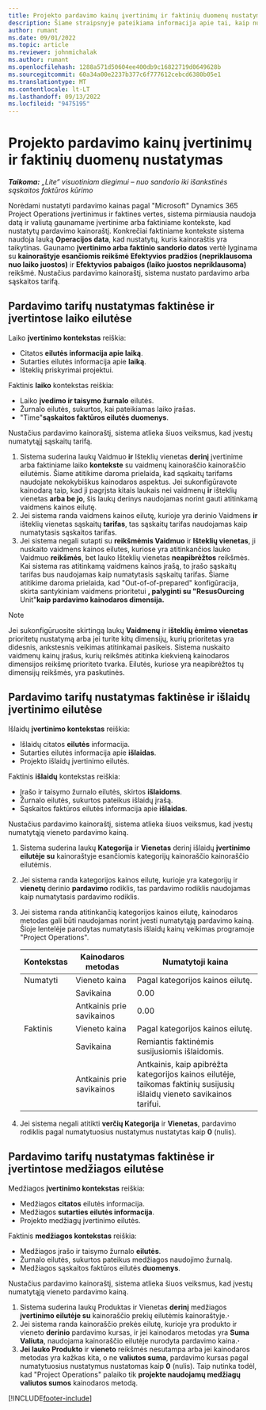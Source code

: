 ```yaml
---
title: Projekto pardavimo kainų įvertinimų ir faktinių duomenų nustatymas
description: Šiame straipsnyje pateikiama informacija apie tai, kaip nustatomos projekto įvertinimų ir faktinių aplinkybių pardavimo kainos.
author: rumant
ms.date: 09/01/2022
ms.topic: article
ms.reviewer: johnmichalak
ms.author: rumant
ms.openlocfilehash: 1288a571d50604ee400db9c16822719d0649628b
ms.sourcegitcommit: 60a34a00e2237b377c6f777612cebcd6380b05e1
ms.translationtype: MT
ms.contentlocale: lt-LT
ms.lasthandoff: 09/13/2022
ms.locfileid: "9475195"
---
```

# <a name="determine-sales-prices-for-project-estimates-and-actuals"></a>Projekto pardavimo kainų įvertinimų ir faktinių duomenų nustatymas

_**Taikoma:** „Lite“ visuotiniam diegimui – nuo sandorio iki išankstinės sąskaitos faktūros kūrimo_

Norėdami nustatyti pardavimo kainas pagal "Microsoft" Dynamics 365 Project Operations įvertinimus ir faktines vertes, sistema pirmiausia naudoja datą ir valiutą gaunamame įvertinime arba faktiniame kontekste, kad nustatytų pardavimo kainoraštį. Konkrečiai faktiniame kontekste sistema naudoja lauką **Operacijos data**, kad nustatytų, kuris kainoraštis yra taikytinas. Gaunamo **įvertinimo arba faktinio sandorio datos** vertė lyginama su **kainoraštyje esančiomis reikšmė Efektyvios pradžios (nepriklausoma nuo laiko juostos)** ir **Efektyvios pabaigos (laiko juostos nepriklausoma)** reikšmė. Nustačius pardavimo kainoraštį, sistema nustato pardavimo arba sąskaitos tarifą.

## <a name="determining-sales-rates-on-actual-and-estimate-lines-for-time"></a>Pardavimo tarifų nustatymas faktinėse ir įvertintose laiko eilutėse

Laiko **įvertinimo kontekstas** reiškia:

- Citatos **eilutės informacija apie laiką**.
- Sutarties eilutės informacija apie **laiką**.
- Išteklių priskyrimai projektui.

Faktinis **laiko** kontekstas reiškia:

- Laiko **įvedimo ir taisymo žurnalo** eilutės.
- Žurnalo eilutės, sukurtos, kai pateikiamas laiko įrašas.
- "Time"**sąskaitos faktūros eilutės duomenys**. 

Nustačius pardavimo kainoraštį, sistema atlieka šiuos veiksmus, kad įvestų numatytąjį sąskaitų tarifą.

1. Sistema suderina laukų Vaidmuo **ir** Išteklių vienetas **derinį** įvertinime arba faktiniame laiko **kontekste** su vaidmenų kainoraščio kainoraščio eilutėmis. Šiame atitikime daroma prielaida, kad sąskaitų tarifams naudojate nekokybiškus kainodaros aspektus. Jei sukonfigūravote kainodarą taip, kad ji pagrįsta kitais laukais nei vaidmenų **ir** išteklių vienetas **arba be jo**, šis laukų derinys naudojamas norint gauti atitinkamą vaidmens kainos eilutę.
1. Jei sistema randa vaidmens kainos eilutę, kurioje yra derinio Vaidmens **ir** išteklių vienetas sąskaitų **tarifas**, tas sąskaitų tarifas naudojamas kaip numatytasis sąskaitos tarifas.
1. Jei sistema negali sutapti su **reikšmėmis Vaidmuo** ir **Išteklių vienetas**, ji nuskaito vaidmens kainos eilutes, kuriose yra atitinkančios lauko Vaidmuo **reikšmės**, bet lauko Išteklių vienetas **neapibrėžtos** reikšmės. Kai sistema ras atitinkamą vaidmens kainos įrašą, to įrašo sąskaitų tarifas bus naudojamas kaip numatytasis sąskaitų tarifas. Šiame atitikime daroma prielaida, kad "Out-of-of-prepared" konfigūracija, skirta santykiniam vaidmens prioritetui **, palyginti su "ResusOurcing** Unit"**kaip pardavimo kainodaros dimensija.**

> [!NOTE]
> Jei sukonfigūruosite skirtingą laukų **Vaidmenų** ir **išteklių ėmimo vienetas** prioritetų nustatymą arba jei turite kitų dimensijų, kurių prioritetas yra didesnis, ankstesnis veikimas atitinkamai pasikeis. Sistema nuskaito vaidmenų kainų įrašus, kurių reikšmės atitinka kiekvieną kainodaros dimensijos reikšmę prioriteto tvarka. Eilutės, kuriose yra neapibrėžtos tų dimensijų reikšmės, yra paskutinės.

## <a name="determining-sales-rates-on-actual-and-estimate-lines-for-expense"></a>Pardavimo tarifų nustatymas faktinėse ir išlaidų įvertinimo eilutėse

Išlaidų **įvertinimo kontekstas** reiškia:

- Išlaidų citatos **eilutės** informacija.
- Sutarties eilutės informacija apie **išlaidas**.
- Projekto išlaidų įvertinimo eilutės.

Faktinis **išlaidų** kontekstas reiškia:

- Įrašo ir taisymo žurnalo eilutės, skirtos **išlaidoms**.
- Žurnalo eilutės, sukurtos pateikus išlaidų įrašą.
- Sąskaitos faktūros eilutės informacija apie **išlaidas**. 

Nustačius pardavimo kainoraštį, sistema atlieka šiuos veiksmus, kad įvestų numatytąją vieneto pardavimo kainą.

1. Sistema suderina laukų **Kategorija** ir **Vienetas** derinį išlaidų **įvertinimo eilutėje su** kainoraštyje esančiomis kategorijų kainoraščio kainoraščio eilutėmis.
1. Jei sistema randa kategorijos kainos eilutę, kurioje yra kategorijų ir **vienetų** derinio **pardavimo** rodiklis, tas pardavimo rodiklis naudojamas kaip numatytasis pardavimo rodiklis.
1. Jei sistema randa atitinkančią kategorijos kainos eilutę, kainodaros metodas gali būti naudojamas norint įvesti numatytąją pardavimo kainą. Šioje lentelėje parodytas numatytasis išlaidų kainų veikimas programoje "Project Operations".

    | Kontekstas | Kainodaros metodas | Numatytoji kaina |
    | --- | --- | --- |
    | Numatyti | Vieneto kaina | Pagal kategorijos kainos eilutę. |
    |        | Savikaina | 0.00 |
    |        | Antkainis prie savikainos | 0.00 |
    | Faktinis | Vieneto kaina | Pagal kategorijos kainos eilutę. |
    |        | Savikaina | Remiantis faktinėmis susijusiomis išlaidomis. |
    |        | Antkainis prie savikainos | Antkainis, kaip apibrėžta kategorijos kainos eilutėje, taikomas faktinių susijusių išlaidų vieneto savikainos tarifui. |

1. Jei sistema negali atitikti **verčių Kategorija** ir **Vienetas**, pardavimo rodiklis pagal numatytuosius nustatymus nustatytas kaip **0** (nulis).

## <a name="determining-sales-rates-on-actual-and-estimate-lines-for-material"></a>Pardavimo tarifų nustatymas faktinėse ir įvertintose medžiagos eilutėse

Medžiagos **įvertinimo kontekstas** reiškia:

- Medžiagos **citatos** eilutės informacija.
- Medžiagos **sutarties eilutės informacija**.
- Projekto medžiagų įvertinimo eilutės.

Faktinis **medžiagos kontekstas** reiškia:

- Medžiagos įrašo ir taisymo žurnalo **eilutės**.
- Žurnalo eilutės, sukurtos pateikus medžiagos naudojimo žurnalą.
- Medžiagos sąskaitos faktūros eilutės **duomenys**. 

Nustačius pardavimo kainoraštį, sistema atlieka šiuos veiksmus, kad įvestų numatytąją vieneto pardavimo kainą.

1. Sistema suderina laukų Produktas ir Vienetas **derinį** medžiagos **įvertinimo eilutėje su** kainoraščio prekių eilutėmis kainoraštyje.**·**
1. Jei sistema randa kainoraščio prekės eilutę, kurioje yra produkto ir vieneto **derinio** pardavimo kursas, ir jei kainodaros metodas yra **Suma Valiuta**, naudojama kainoraščio eilutėje nurodyta pardavimo kaina.**·** 
1. **Jei lauko Produkto** ir **vieneto** reikšmės nesutampa arba jei kainodaros metodas yra kažkas kita, o ne **valiutos suma**, pardavimo kursas pagal numatytuosius nustatymus nustatomas kaip **0** (nulis). Taip nutinka todėl, kad "Project Operations" palaiko tik **projekte naudojamų medžiagų valiutos sumos** kainodaros metodą.

[!INCLUDE[footer-include](../../includes/footer-banner.md)]
